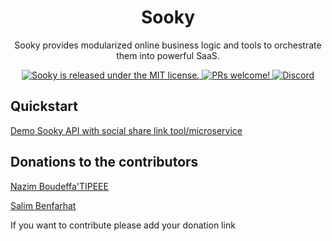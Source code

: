 <h1 align="center">
  Sooky
</h1>
<p align="center">
  Sooky provides modularized online business logic and tools to orchestrate them into powerful SaaS.
</p>
<p align="center">
  <a href="#">
    <img src="https://img.shields.io/badge/license-MIT-blue.svg" alt="Sooky is released under the MIT license." />
  </a>
  <a href="#">
    <img src="https://img.shields.io/badge/PRs-welcome-brightgreen.svg?style=flat" alt="PRs welcome!" />
  </a>
  <a href="https://discord.gg/EPM4rqpmcf">
    <img src="https://img.shields.io/badge/chat-on%20discord-7289DA.svg" alt="Discord" />
  </a>
</p>

## Quickstart
[Demo Sooky API with social share link tool/microservice](https://youtu.be/nnkLXKUtUZk)

## Donations to the contributors

[Nazim Boudeffa'TIPEEE](https://fr.tipeee.com/nazimboudeffa)

[Salim Benfarhat](#)

If you want to contribute please add your donation link
